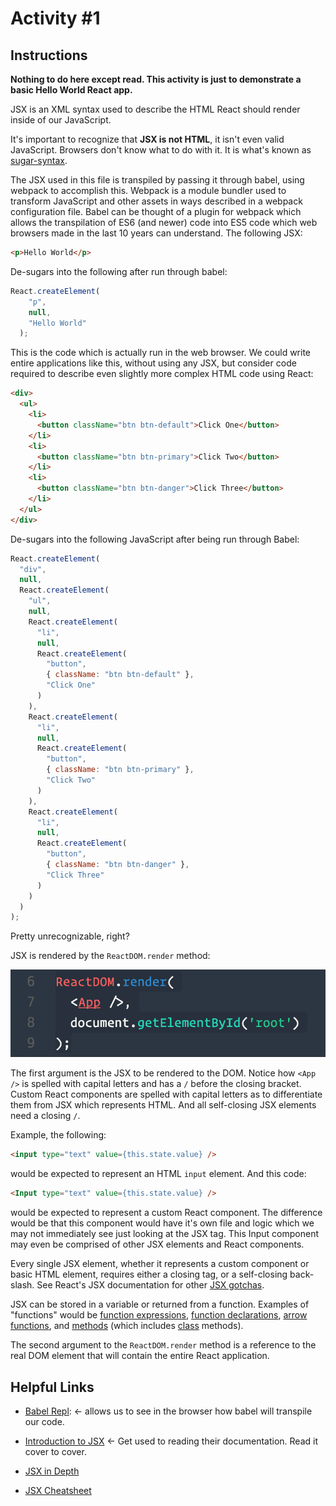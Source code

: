 # Activity #1

## Instructions

**Nothing to do here except read. This activity is just to demonstrate a basic Hello World React app.**

JSX is an XML syntax used to describe the HTML React should render inside of our JavaScript.

It's important to recognize that **JSX is not HTML**, it isn't even valid JavaScript. Browsers don't know what to do with it. It is what's known as [sugar-syntax](https://en.wikipedia.org/wiki/Syntactic_sugar).

The JSX used in this file is transpiled by passing it through babel, using webpack to accomplish this. Webpack is a module bundler used to transform JavaScript and other assets in ways described in a webpack configuration file. Babel can be thought of a plugin for webpack which allows the transpilation of ES6 (and newer) code into ES5 code which web browsers made in the last 10 years can understand. The following JSX:

```html
<p>Hello World</p>
```

De-sugars into the following after run through babel:

```js
React.createElement(
    "p",
    null,
    "Hello World"
  );
```

This is the code which is actually run in the web browser. We could write entire applications like this, without using any JSX, but consider code required to describe even slightly more complex HTML code using React:

```html
<div>
  <ul>
    <li>
      <button className="btn btn-default">Click One</button>
    </li>
    <li>
      <button className="btn btn-primary">Click Two</button>
    </li>
    <li>
      <button className="btn btn-danger">Click Three</button>
    </li>
  </ul>
</div>
```

De-sugars into the following JavaScript after being run through Babel:

```js
React.createElement(
  "div",
  null,
  React.createElement(
    "ul",
    null,
    React.createElement(
      "li",
      null,
      React.createElement(
        "button",
        { className: "btn btn-default" },
        "Click One"
      )
    ),
    React.createElement(
      "li",
      null,
      React.createElement(
        "button",
        { className: "btn btn-primary" },
        "Click Two"
      )
    ),
    React.createElement(
      "li",
      null,
      React.createElement(
        "button",
        { className: "btn btn-danger" },
        "Click Three"
      )
    )
  )
);
```

Pretty unrecognizable, right? 

JSX is rendered by the `ReactDOM.render` method:

![Render](../../md-images/01-Render.png)

The first argument is the JSX to be rendered to the DOM. Notice how `<App />` is spelled with capital letters and has a `/` before the closing bracket. Custom React components are spelled with capital letters as to differentiate them from JSX which represents HTML. And all self-closing JSX elements need a closing `/`.

Example, the following:

```html
<input type="text" value={this.state.value} />
``` 

would be expected to represent an HTML `input` element. And this code:

```html
<Input type="text" value={this.state.value} />
``` 

would be expected to represent a custom React component. The difference would be that this component would have it's own file and logic which we may not immediately see just looking at the JSX tag. This Input component may even be comprised of other JSX elements and React components.

Every single JSX element, whether it represents a custom component or basic HTML element, requires either a closing tag, or a self-closing back-slash. See React's JSX documentation for other [JSX gotchas](https://facebook.github.io/react/docs/jsx-in-depth.html).

JSX can be stored in a variable or returned from a function. Examples of "functions" would be [function expressions](https://developer.mozilla.org/en-US/docs/Web/JavaScript/Reference/Operators/function), [function declarations](https://developer.mozilla.org/en-US/docs/Web/JavaScript/Reference/Statements/function#Function_declaration_hoisting), [arrow functions](https://developer.mozilla.org/en-US/docs/Web/JavaScript/Reference/Functions/Arrow_functions), and [methods](https://developer.mozilla.org/en-US/docs/Glossary/Method) (which includes [class](https://developer.mozilla.org/en-US/docs/Web/JavaScript/Reference/Statements/class) methods).

The second argument to the `ReactDOM.render` method is a reference to the real DOM element that will contain the entire React application.

## Helpful Links

* [Babel Repl](http://babeljs.io/repl/): <- allows us to see in the browser how babel will transpile our code.

* [Introduction to JSX](https://facebook.github.io/react/docs/introducing-jsx.html) <- Get used to reading their documentation. Read it cover to cover.

* [JSX in Depth](https://facebook.github.io/react/docs/jsx-in-depth.html)

* [JSX Cheatsheet](https://github.com/DrkSephy/es6-cheatsheet)
